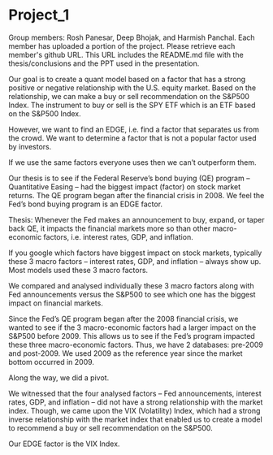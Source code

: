 # Project_1
 
Group members: Rosh Panesar, Deep Bhojak, and Harmish Panchal. Each member has uploaded a portion of the project. Please retrieve each member's github URL. This URL includes the README.md file with the thesis/conclusions and the PPT used in the presentation.

Our goal is to create a quant model based on a factor that has a strong positive or negative relationship with the U.S. equity market. Based on the relationship, we can make a buy or sell recommendation on the S&P500 Index. The instrument to buy or sell is the SPY ETF which is an ETF based on the S&P500 Index. 

However, we want to find an EDGE, i.e. find a factor that separates us from the crowd. We want to determine a factor that is not a popular factor used by investors.

If we use the same factors everyone uses then we can’t outperform them.

Our thesis is to see if the Federal Reserve’s bond buying (QE) program – Quantitative Easing – had the biggest impact (factor) on stock market returns. The QE program began after the financial crisis in 2008. We feel the Fed’s bond buying program is an EDGE factor.

Thesis: Whenever the Fed makes an announcement to buy, expand, or taper back QE, it impacts the financial markets more so than other macro-economic factors, i.e. interest rates, GDP, and inflation. 

If you google which factors have biggest impact on stock markets, typically these 3 macro factors – interest rates, GDP, and inflation – always show up. Most models used these 3 macro factors.

We compared and analysed individually these 3 macro factors along with Fed announcements versus the S&P500 to see which one has the biggest impact on financial markets.

Since the Fed’s QE program began after the 2008 financial crisis, we wanted to see if the 3 macro-economic factors had a larger impact on the S&P500 before 2009. This allows us to see if the Fed’s program impacted these three macro-economic factors. Thus, we have 2 databases: pre-2009 and post-2009. We used 2009 as the reference year since the market bottom occurred in 2009.

Along the way, we did a pivot. 

We witnessed that the four analysed factors – Fed announcements, interest rates, GDP, and inflation – did not have a strong relationship with the market index. Though, we came upon the VIX (Volatility) Index, which had a strong inverse relationship with the market index that enabled us to create a model to recommend a buy or sell recommendation on the S&P500. 

Our EDGE factor is the VIX Index.

